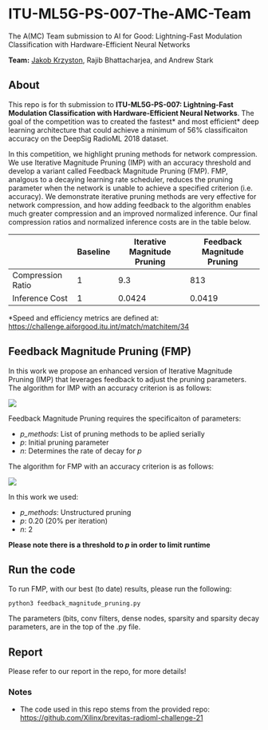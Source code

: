 # ITU-ML5G-PS-007-The-AMC-Team
The A(MC) Team submission to AI for Good: Lightning-Fast Modulation Classification with Hardware-Efficient Neural Networks

**Team:** [Jakob Krzyston](https://github.com/JakobKrzyston/), Rajib Bhattacharjea, and Andrew Stark

## About
This repo is for th submission to **ITU-ML5G-PS-007: Lightning-Fast Modulation Classification with Hardware-Efficient Neural Networks**.
The goal of the competition was to created the fastest* and most efficient* deep learning architecture that could achieve a minimum of 56% classificaiton accuracy on the  DeepSig RadioML 2018 dataset.

In this competition, we highlight pruning methods for network compression. We use Iterative Magnitude Pruning (IMP) with an accuracy threshold and develop a variant called Feedback Magnitude Pruning (FMP). FMP, analgous to a decaying learning rate scheduler, reduces the pruning parameter when the network is unable to achieve a specified criterion (i.e. accuracy). We demonstrate  iterative pruning methods are very effective for network compression, and how adding feedback to the algorithm enables much greater compression and an improved normalized inference. Our final compression ratios and normalized inference costs are in the table below.

|| Baseline | Iterative Magnitude Pruning  | Feedback Magnitude Pruning |
|-|-------------| ------------- | ------------- |
|Compression Ratio| 1  | 9.3  | 813  |
|Inference Cost| 1  | 0.0424  | 0.0419  |


*Speed and efficiency metrics are defined at: https://challenge.aiforgood.itu.int/match/matchitem/34


## Feedback Magnitude Pruning (FMP) ##
In this work we propose an enhanced version of Iterative Magnitude Pruning (IMP) that leverages feedback to adjust the pruning parameters. The algorithm for IMP with an accuracy criterion is as follows:

![](https://github.com/ITU-AI-ML-in-5G-Challenge/ITU-ML5G-PS-007-The-AMC-Team/blob/main/IMP_algorithm.JPG)

Feedback Magnitude Pruning requires the specificaiton of parameters:
- *p_methods*: List of pruning methods to be aplied serially 
- *p*: Initial pruning parameter
- *n*: Determines the rate of decay for *p*

The algorithm for FMP with an accuracy criterion is as follows:

![](https://github.com/ITU-AI-ML-in-5G-Challenge/ITU-ML5G-PS-007-The-AMC-Team/blob/main/FMP_algorithm.JPG)

In this work we used:
- *p_methods*: Unstructured pruning 
- *p*: 0.20 (20% per iteration)
- *n*: 2

**Please note there is a threshold to *p* in order to limit runtime**

## Run the code ##
To run FMP, with our best (to date) results, please run the following:
```
python3 feedback_magnitude_pruning.py
```
The parameters (bits, conv filters, dense nodes, sparsity and sparsity decay parameters, are in the top of the .py file.


## Report ##
Please refer to our report in the repo, for more details!

### Notes
- The code used in this repo stems from the provided repo: https://github.com/Xilinx/brevitas-radioml-challenge-21
